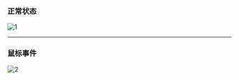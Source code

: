 ### 正常状态

![1](https://github.com/aukocharlie/star-link/blob/master/gif/normal.gif?raw=true)

***

### 鼠标事件

![2](https://github.com/aukocharlie/star-link/blob/master/gif/mousemove.gif?raw=true)

